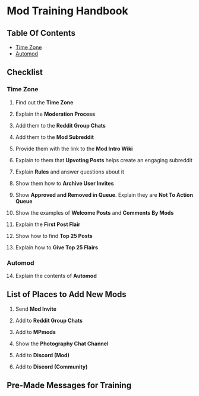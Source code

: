 # Mod Training Handbook

## Table Of Contents

- [Time Zone](#Time-Zone)
- [Automod](#Automod)

## Checklist

### Time Zone
1. Find out the **Time Zone**

2. Explain the **Moderation Process**

3. Add them to the **Reddit Group Chats**

4. Add them to the **Mod Subreddit**

5. Provide them with the link to the **Mod Intro Wiki**

6. Explain to them that **Upvoting Posts** helps create an engaging subreddit

7. Explain **Rules** and answer questions about it

8. Show them how to **Archive User Invites**

9. Show **Approved and Removed in Queue**. Explain they are **Not To Action Queue**

10. Show the examples of **Welcome Posts** and **Comments By Mods**

11. Explain the **First Post Flair**

12. Show how to find **Top 25 Posts**

13. Explain how to **Give Top 25 Flairs**

### Automod
14. Explain the contents of **Automod**

## List of Places to Add New Mods
1. Send **Mod Invite**

2. Add to **Reddit Group Chats**

3. Add to **MPmods**

4. Show the **Photography Chat Channel**

5. Add to **Discord (Mod)**

6. Add to **Discord (Community)**

## Pre-Made Messages for Training
